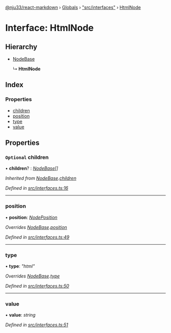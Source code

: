[@nju33/react-markdown](../README.md) › [Globals](../globals.md) › ["src/interfaces"](../modules/_src_interfaces_.md) › [HtmlNode](_src_interfaces_.htmlnode.md)

# Interface: HtmlNode

## Hierarchy

* [NodeBase](_src_interfaces_.nodebase.md)

  ↳ **HtmlNode**

## Index

### Properties

* [children](_src_interfaces_.htmlnode.md#optional-children)
* [position](_src_interfaces_.htmlnode.md#position)
* [type](_src_interfaces_.htmlnode.md#type)
* [value](_src_interfaces_.htmlnode.md#value)

## Properties

### `Optional` children

• **children**? : *[NodeBase](_src_interfaces_.nodebase.md)[]*

*Inherited from [NodeBase](_src_interfaces_.nodebase.md).[children](_src_interfaces_.nodebase.md#optional-children)*

*Defined in [src/interfaces.ts:16](https://github.com/nju33/react-markdown/blob/3861cd2/src/interfaces.ts#L16)*

___

###  position

• **position**: *[NodePosition](_src_interfaces_.nodeposition.md)*

*Overrides [NodeBase](_src_interfaces_.nodebase.md).[position](_src_interfaces_.nodebase.md#position)*

*Defined in [src/interfaces.ts:49](https://github.com/nju33/react-markdown/blob/3861cd2/src/interfaces.ts#L49)*

___

###  type

• **type**: *"html"*

*Overrides [NodeBase](_src_interfaces_.nodebase.md).[type](_src_interfaces_.nodebase.md#type)*

*Defined in [src/interfaces.ts:50](https://github.com/nju33/react-markdown/blob/3861cd2/src/interfaces.ts#L50)*

___

###  value

• **value**: *string*

*Defined in [src/interfaces.ts:51](https://github.com/nju33/react-markdown/blob/3861cd2/src/interfaces.ts#L51)*
